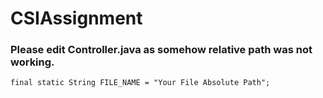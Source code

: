 # CSIAssignment
### Please edit Controller.java as somehow relative path was not working.
```
final static String FILE_NAME = "Your File Absolute Path";
```
